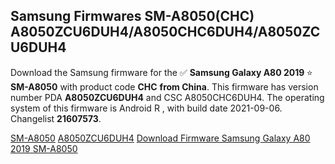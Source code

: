 <h2>Samsung Firmwares SM-A8050(CHC) A8050ZCU6DUH4/A8050CHC6DUH4/A8050ZCU6DUH4</h2>
Download the Samsung firmware for the ✅ <strong>Samsung Galaxy A80 2019 </strong> ⭐ <strong>SM-A8050</strong> with product code <strong>CHC</strong> <strong> from China</strong>. This firmware has version number PDA <strong>A8050ZCU6DUH4</strong> and CSC A8050CHC6DUH4. The operating system of this firmware is Android R , with build date 2021-09-06. Changelist <strong>21607573</strong>.


[SM-A8050](https://samfirm.shop/samsung/model/SM-A8050)
[A8050ZCU6DUH4](https://samfirm.shop/samsung/pda/A8050ZCU6DUH4)
[Download Firmware Samsung Galaxy A80 2019 SM-A8050](https://samfirm.shop/samsung/firmware/454080)
